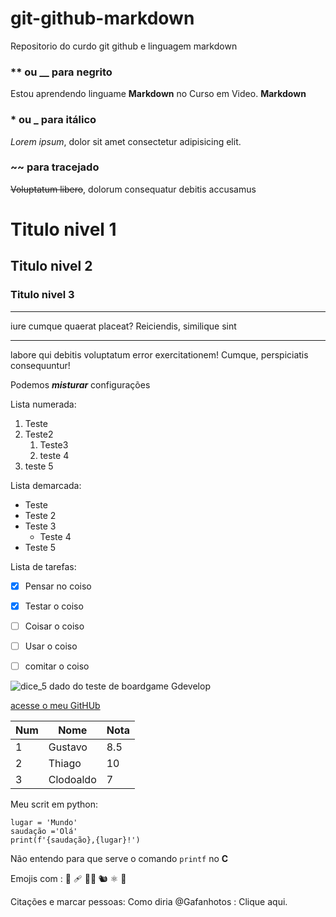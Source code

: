 # git-github-markdown
Repositorio do curdo git github e linguagem markdown
### ** ou __ para negrito
Estou aprendendo linguame **Markdown** no Curso em Video. __Markdown__ 
### * ou _ para itálico
*Lorem ipsum*, dolor sit amet consectetur adipisicing elit.
### ~~ para tracejado
~~Voluptatum libero~~, dolorum consequatur debitis accusamus
# Titulo nivel 1
## Titulo nivel 2
### Titulo nivel 3
---
iure cumque quaerat placeat? Reiciendis, similique sint
***
labore qui debitis voluptatum error exercitationem!
Cumque, perspiciatis consequuntur!

Podemos __*misturar*__ configurações

Lista numerada:
1. Teste
0. Teste2
   1. Teste3
   1. teste 4
999. teste 5

Lista demarcada:
* Teste
* Teste 2
* Teste 3
   * Teste 4
* Teste 5

Lista de tarefas:
- [x] Pensar no coiso
- [x] Testar o coiso
- [ ] Coisar o coiso
- [ ] Usar o coiso
- [ ] comitar o coiso


![dice_5 dado do teste de boardgame Gdevelop](https://user-images.githubusercontent.com/41645042/153432286-8c5b7e06-07d5-4de6-b78d-4612528b9632.png)

[acesse o meu GitHUb](https://github.com/dinobit/)

Num | Nome | Nota
---|---|---
1|Gustavo|8.5
2|Thiago|10
3|Clodoaldo|7

Meu scrit em python:
```
lugar = 'Mundo'
saudação ='Olá'
print(f'{saudação},{lugar}!')
```
Não entendo para que serve o comando `printf` no **C**

Emojis com : 🖖
🩹 🧑‍🚀 🐿️ ⚛️ 💨

Citações e marcar pessoas:
Como diria @Gafanhotos : Clique aqui.
